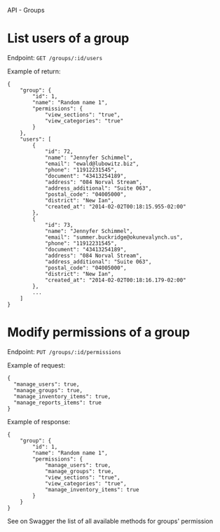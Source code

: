 API - Groups

# List users of a group

Endpoint: `GET /groups/:id/users`

Example of return:

    {
        "group": {
            "id": 1,
            "name": "Random name 1",
            "permissions": {
                "view_sections": "true",
                "view_categories": "true"
            }
        },
        "users": [
            {
                "id": 72,
                "name": "Jennyfer Schimmel",
                "email": "ewald@lubowitz.biz",
                "phone": "11912231545",
                "document": "43413254189",
                "address": "084 Norval Stream",
                "address_additional": "Suite 063",
                "postal_code": "04005000",
                "district": "New Ian",
                "created_at": "2014-02-02T00:18:15.955-02:00"
            },
            {
                "id": 73,
                "name": "Jennyfer Schimmel",
                "email": "summer.buckridge@okunevalynch.us",
                "phone": "11912231545",
                "document": "43413254189",
                "address": "084 Norval Stream",
                "address_additional": "Suite 063",
                "postal_code": "04005000",
                "district": "New Ian",
                "created_at": "2014-02-02T00:18:16.179-02:00"
            },
            ...
        ]
    }

# Modify permissions of a group

Endpoint: `PUT /groups/:id/permissions`

Example of request:

    {
      "manage_users": true,
      "manage_groups": true,
      "manage_inventory_items": true,
      "manage_reports_items": true
    }

Example of response:

    {
        "group": {
            "id": 1,
            "name": "Random name 1",
            "permissions": {
                "manage_users": true,
                "manage_groups": true,
                "view_sections": "true",
                "view_categories": "true",
                "manage_inventory_items": true
            }
        }
    }

See on Swagger the list of all available methods for groups' permission
